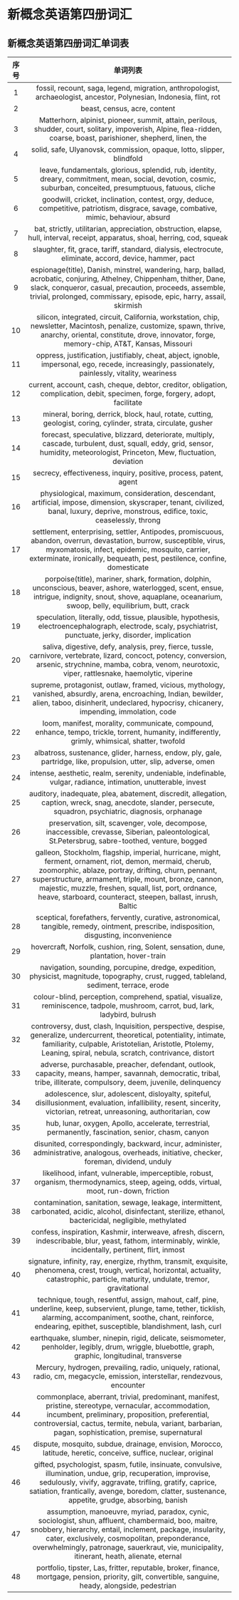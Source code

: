 # 新概念英语第四册词汇

## 新概念英语第四册词汇单词表

| 序号 | 单词列表 |
| :---:  |:----------: |
| 1 |  fossil, recount, saga, legend, migration, anthropologist, archaeologist, ancestor, Polynesian, Indonesia, flint, rot |
| 2 |  beast, census, acre, content |
| 3 |  Matterhorn, alpinist, pioneer, summit, attain, perilous, shudder, court, solitary, impoverish, Alpine, flea-ridden, coarse, boast, parishioner, shepherd, linen, the |
| 4 |  solid, safe, Ulyanovsk, commission, opaque, lotto, slipper, blindfold |
| 5 |  leave, fundamentals, glorious, splendid, rub, identity, dreary, commitment, mean, social, devotion, cosmic, suburban, conceited, presumptuous, fatuous, cliche |
| 6 |  goodwill, cricket, inclination, contest, orgy, deduce, competitive, patriotism, disgrace, savage, combative, mimic, behaviour, absurd |
| 7 |  bat, strictly, utilitarian, appreciation, obstruction, elapse, hull, interval, receipt, apparatus, shoal, herring, cod, squeak |
| 8 |  slaughter, fit, grace, tariff, standard, dialysis, electrocute, eliminate, accord, device, hammer, pact |
| 9 |  espionage(title), Danish, minstrel, wandering, harp, ballad, acrobatic, conjuring, Athelney, Chippenham, thither, Dane, slack, conqueror, casual, precaution, proceeds, assemble, trivial, prolonged, commissary, episode, epic, harry, assail, skirmish |
| 10 |  silicon, integrated, circuit, California, workstation, chip, newsletter, Macintosh, penalize, customize, spawn, thrive, anarchy, oriental, constitute, drove, innovator, forge, memory-chip, AT&T, Kansas, Missouri |
| 11 |  oppress, justification, justifiably, cheat, abject, ignoble, impersonal, ego, recede, increasingly, passionately, painlessly, vitality, weariness |
| 12 |  current, account, cash, cheque, debtor, creditor, obligation, complication, debit, specimen, forge, forgery, adopt, facilitate |
| 13 |  mineral, boring, derrick, block, haul, rotate, cutting, geologist, coring, cylinder, strata, circulate, gusher |
| 14 |  forecast, speculative, blizzard, deteriorate, multiply, cascade, turbulent, dust, squall, eddy, grid, sensor, humidity, meteorologist, Princeton, Mew, fluctuation, deviation |
| 15 |  secrecy, effectiveness, inquiry, positive, process, patent, agent |
| 16 |  physiological, maximum, consideration, descendant, artificial, impose, dimension, skyscraper, tenant, civilized, banal, luxury, deprive, monstrous, edifice, toxic, ceaselessly, throng |
| 17 |  settlement, enterprising, settler, Antipodes, promiscuous, abandon, overrun, devastation, burrow, susceptible, virus, myxomatosis, infect, epidemic, mosquito, carrier, exterminate, ironically, bequeath, pest, pestilence, confine, domesticate |
| 18 |  porpoise(title), mariner, shark, formation, dolphin, unconscious, beaver, ashore, waterlogged, scent, ensue, intrigue, indignity, snout, shove, aquaplane, oceanarium, swoop, belly, equilibrium, butt, crack |
| 19 |  speculation, literally, odd, tissue, plausible, hypothesis, electroencephalograph, electrode, scaly, psychiatrist, punctuate, jerky, disorder, implication |
| 20 |  saliva, digestive, defy, analysis, prey, fierce, tussle, carnivore, vertebrate, lizard, concoct, potency, conversion, arsenic, strychnine, mamba, cobra, venom, neurotoxic, viper, rattlesnake, haemolytic, viperine |
| 21 |  supreme, protagonist, outlaw, framed, vicious, mythology, vanished, absurdly, arena, encroaching, Indian, bewilder, alien, taboo, disinherit, undeclared, hypocrisy, chicanery, impending, immolation, code |
| 22 |  loom, manifest, morality, communicate, compound, enhance, tempo, trickle, torrent, humanity, indifferently, grimly, whimsical, shatter, twofold |
| 23 |  albatross, sustenance, glider, harness, endow, ply, gale, partridge, like, propulsion, utter, slip, adverse, omen |
| 24 |  intense, aesthetic, realm, serenity, undeniable, indefinable, vulgar, radiance, intimation, unutterable, invest |
| 25 |  auditory, inadequate, plea, abatement, discredit, allegation, caption, wreck, snag, anecdote, slander, persecute, squadron, psychiatric, diagnosis, orphanage |
| 26 |  preservation, silt, scavenger, vole, decompose, inaccessible, crevasse, Siberian, paleontological, St.Petersbrug, sabre-toothed, venture, bogged |
| 27 |  galleon, Stockholm, flagship, imperial, hurricane, might, ferment, ornament, riot, demon, mermaid, cherub, zoomorphic, ablaze, portray, drifting, churn, pennant, superstructure, armament, triple, mount, bronze, cannon, majestic, muzzle, freshen, squall, list, port, ordnance, heave, starboard, counteract, steepen, ballast, inrush, Baltic |
| 28 |  sceptical, forefathers, fervently, curative, astronomical, tangible, remedy, ointment, prescribe, indisposition, disgusting, inconvenience |
| 29 |  hovercraft, Norfolk, cushion, ring, Solent, sensation, dune, plantation, hover-train |
| 30 |  navigation, sounding, porcupine, dredge, expedition, physicist, magnitude, topography, crust, rugged, tableland, sediment, terrace, erode |
| 31 |  colour-blind, perception, comprehend, spatial, visualize, reminiscence, tadpole, mushroom, carrot, bud, lark, ladybird, bulrush |
| 32 |  controversy, dust, clash, Inquisition, perspective, despise, generalize, undercurrent, theoretical, potentiality, intimate, familiarity, culpable, Aristotelian, Aristotle, Ptolemy, Leaning, spiral, nebula, scratch, contrivance, distort |
| 33 |  adverse, purchasable, preacher, defendant, outlook, capacity, means, hamper, savannah, democratic, tribal, tribe, illiterate, compulsory, deem, juvenile, delinquency |
| 34 |  adolescence, slur, adolescent, disloyalty, spiteful, disillusionment, evaluation, infallibility, resent, sincerity, victorian, retreat, unreasoning, authoritarian, cow |
| 35 |  hub, lunar, oxygen, Apollo, accelerate, terrestrial, permanently, fascination, senior, chasm, canyon |
| 36 |  disunited, correspondingly, backward, incur, administer, administrative, analogous, overheads, initiative, checker, foreman, dividend, unduly |
| 37 |  likelihood, infant, vulnerable, imperceptible, robust, organism, thermodynamics, steep, ageing, odds, virtual, moot, run-down, friction |
| 38 |  contamination, sanitation, sewage, leakage, intermittent, carbonated, acidic, alcohol, disinfectant, sterilize, ethanol, bactericidal, negligible, methylated |
| 39 |  confess, inspiration, Kashmir, interweave, afresh, discern, indescribable, blur, yeast, fathom, interminably, winkle, incidentally, pertinent, flirt, inmost |
| 40 |  signature, infinity, ray, energize, rhythm, transmit, exquisite, phenomena, crest, trough, vertical, horizontal, actuality, catastrophic, particle, maturity, undulate, tremor, gravitational |
| 41 |  technique, tough, resentful, assign, mahout, calf, pine, underline, keep, subservient, plunge, tame, tether, ticklish, alarming, accompaniment, soothe, chant, reinforce, endearing, epithet, susceptible, blandishment, lash, curl |
| 42 |  earthquake, slumber, ninepin, rigid, delicate, seismometer, penholder, legibly, drum, wriggle, bluebottle, graph, graphic, longitudinal, transverse |
| 43 |  Mercury, hydrogen, prevailing, radio, uniquely, rational, radio, cm, megacycle, emission, interstellar, rendezvous, encounter |
| 44 |  commonplace, aberrant, trivial, predominant, manifest, pristine, stereotype, vernacular, accommodation, incumbent, preliminary, proposition, preferential, controversial, cactus, termite, nebula, variant, barbarian, pagan, sophistication, premise, supernatural |
| 45 |  dispute, mosquito, subdue, drainage, envision, Morocco, latitude, heretic, conceive, suffice, nuclear, original |
| 46 |  gifted, psychologist, spasm, futile, insinuate, convulsive, illumination, undue, grip, recuperation, improvise, sedulously, vivify, aggravate, trifling, gratify, caprice, satiation, frantically, avenge, boredom, clatter, sustenance, appetite, grudge, absorbing, banish |
| 47 |  assumption, manoeuvre, myriad, paradox, cynic, sociologist, shun, affluent, chambermaid, boo, maitre, snobbery, hierarchy, entail, inclement, package, insularity, cater, exclusively, cosmopolitan, preponderance, overwhelmingly, patronage, sauerkraut, vie, municipality, itinerant, heath, alienate, eternal |
| 48 |  portfolio, tipster, Las, fritter, reputable, broker, finance, mortgage, pension, priority, gilt, convertible, sanguine, heady, alongside, pedestrian |
